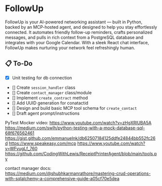 # FollowUp
FollowUp is your AI-powered networking assistant — built in Python, backed by an MCP-hosted agent, and designed to help you stay effortlessly connected. It automates friendly follow-up reminders, crafts personalized messages, and pulls in rich context from a PostgreSQL database and integrates with your Google Calendar. With a sleek React chat interface, FollowUp makes nurturing your network feel refreshingly human.


## 📋 To-Do

- [x] Unit testing for db connection 
- [] Create `session_handler` class 
- [] Create `contact_manager` class/module
- [] Implement `create_contract` method 
- [] Add UUID generation for conatactid
- [] Design and build basic MCP tool schema for `create_contact` 
- [] Draft agent prompt/instructions

PyTest Mocker video:
https://www.youtube.com/watch?v=zHgXRlUBA5A
https://medium.com/swlh/python-testing-with-a-mock-database-sql-68f676562461
https://gist.github.com/emmanuelnk/db62507184125ddfe24844bb552fc26d
https://www.speakeasy.com/mcp
https://www.youtube.com/watch?v=WFvugLf_760
https://github.com/CodingWithLewis/ReceiptPrinterAgent/blob/main/tools.py


contact manager docs: 
https://medium.com/@shubhkarmanrathore/mastering-crud-operations-with-sqlalchemy-a-comprehensive-guide-a05cf70e5dea